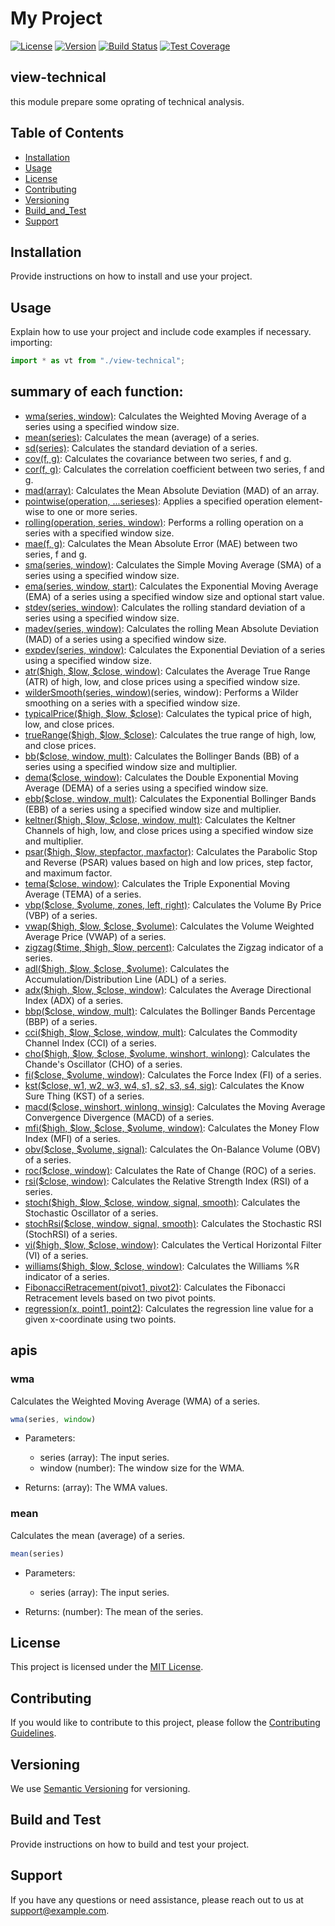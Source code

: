 # My Project

[![License](https://img.shields.io/badge/License-MIT-blue.svg)](https://opensource.org/licenses/MIT)
[![Version](https://img.shields.io/badge/Version-1.0.0-green.svg)](https://github.com/yourusername/yourproject)
[![Build Status](https://img.shields.io/travis/yourusername/yourproject/master.svg)](https://travis-ci.org/yourusername/yourproject)
[![Test Coverage](https://img.shields.io/codecov/c/github/yourusername/yourproject.svg)](https://codecov.io/gh/yourusername/yourproject)

## view-technical

this module prepare some oprating of technical analysis.

## Table of Contents

- [Installation](##Installation)
- [Usage](##Usage)
- [License](##License)
- [Contributing](##Contributing)
- [Versioning](##Versioning)
- [Build_and_Test](##Build_and_Test)
- [Support](##Support)


## Installation

Provide instructions on how to install and use your project.

## Usage

Explain how to use your project and include code examples if necessary.
importing:
```javascript
import * as vt from "./view-technical";
```

## summary of each function:

- [wma(series, window)](#wma): Calculates the Weighted Moving Average of a series using a specified window size.
- [mean(series)](#mean): Calculates the mean (average) of a series.
- [sd(series)](#sd): Calculates the standard deviation of a series.
- [cov(f, g)](#cov): Calculates the covariance between two series, f and g.
- [cor(f, g)](#cor): Calculates the correlation coefficient between two series, f and g.
- [mad(array)](#mad): Calculates the Mean Absolute Deviation (MAD) of an array.
- [pointwise(operation, ...serieses)](#pointwise): Applies a specified operation element-wise to one or more series.
- [rolling(operation, series, window)](#rolling): Performs a rolling operation on a series with a specified window size.
- [mae(f, g)](#mae): Calculates the Mean Absolute Error (MAE) between two series, f and g.
- [sma(series, window)](#sma): Calculates the Simple Moving Average (SMA) of a series using a specified window size.
- [ema(series, window, start)](#ema): Calculates the Exponential Moving Average (EMA) of a series using a specified window size and optional start value.
- [stdev(series, window)](#stdev): Calculates the rolling standard deviation of a series using a specified window size.
- [madev(series, window)](#madev): Calculates the rolling Mean Absolute Deviation (MAD) of a series using a specified window size.
- [expdev(series, window)](#expdev): Calculates the Exponential Deviation of a series using a specified window size.
- [atr($high, $low, $close, window)](#atr): Calculates the Average True Range (ATR) of high, low, and close prices using a specified window size.
- [wilderSmooth(series, window)](#wilderSmooth)(series, window): Performs a Wilder smoothing on a series with a specified window size.
- [typicalPrice($high, $low, $close)](#typicalPrice): Calculates the typical price of high, low, and close prices.
- [trueRange($high, $low, $close)](#trueRange): Calculates the true range of high, low, and close prices.
- [bb($close, window, mult)](#bb): Calculates the Bollinger Bands (BB) of a series using a specified window size and multiplier.
- [dema($close, window)](#dema): Calculates the Double Exponential Moving Average (DEMA) of a series using a specified window size.
- [ebb($close, window, mult)](#ebb): Calculates the Exponential Bollinger Bands (EBB) of a series using a specified window size and multiplier.
- [keltner($high, $low, $close, window, mult)](#keltner): Calculates the Keltner Channels of high, low, and close prices using a specified window size and multiplier.
- [psar($high, $low, stepfactor, maxfactor)](#psar): Calculates the Parabolic Stop and Reverse (PSAR) values based on high and low prices, step factor, and maximum factor.
- [tema($close, window)](#tema): Calculates the Triple Exponential Moving Average (TEMA) of a series.
- [vbp($close, $volume, zones, left, right)](#vbp): Calculates the Volume By Price (VBP) of a series.
- [vwap($high, $low, $close, $volume)](#vwap): Calculates the Volume Weighted Average Price (VWAP) of a series.
- [zigzag($time, $high, $low, percent)](#zigzag): Calculates the Zigzag indicator of a series.
- [adl($high, $low, $close, $volume)](#adl): Calculates the Accumulation/Distribution Line (ADL) of a series.
- [adx($high, $low, $close, window)](#adx): Calculates the Average Directional Index (ADX) of a series.
- [bbp($close, window, mult)](#bbp): Calculates the Bollinger Bands Percentage (BBP) of a series.
- [cci($high, $low, $close, window, mult)](#cci): Calculates the Commodity Channel Index (CCI) of a series.
- [cho($high, $low, $close, $volume, winshort, winlong)](#cho): Calculates the Chande's Oscillator (CHO) of a series.
- [fi($close, $volume, window)](#fi): Calculates the Force Index (FI) of a series.
- [kst($close, w1, w2, w3, w4, s1, s2, s3, s4, sig)](#kst): Calculates the Know Sure Thing (KST) of a series.
- [macd($close, winshort, winlong, winsig)](#macd): Calculates the Moving Average Convergence Divergence (MACD) of a series.
- [mfi($high, $low, $close, $volume, window)](#mfi): Calculates the Money Flow Index (MFI) of a series.
- [obv($close, $volume, signal)](#obv): Calculates the On-Balance Volume (OBV) of a series.
- [roc($close, window)](#roc): Calculates the Rate of Change (ROC) of a series.
- [rsi($close, window)](#rsi): Calculates the Relative Strength Index (RSI) of a series.
- [stoch($high, $low, $close, window, signal, smooth)](#stoch): Calculates the Stochastic Oscillator of a series.
- [stochRsi($close, window, signal, smooth)](#stochRsi): Calculates the Stochastic RSI (StochRSI) of a series.
- [vi($high, $low, $close, window)](#vi): Calculates the Vertical Horizontal Filter (VI) of a series.
- [williams($high, $low, $close, window)](#williams): Calculates the Williams %R indicator of a series.
- [FibonacciRetracement(pivot1, pivot2)](#FibonacciRetracement): Calculates the Fibonacci Retracement levels based on two pivot points.
- [regression(x, point1, point2)](#regression): Calculates the regression line value for a given x-coordinate using two points.

## apis

### wma

Calculates the Weighted Moving Average (WMA) of a series.

```javaScript
wma(series, window)
```
   - Parameters:
      - series (array): The input series.
      - window (number): The window size for the WMA.

   - Returns:
        (array): The WMA values.

### mean

Calculates the mean (average) of a series.

```javascript
mean(series)
```
   - Parameters:
      - series (array): The input series.

   - Returns:
        (number): The mean of the series.

## License

This project is licensed under the [MIT License](https://opensource.org/licenses/MIT).

## Contributing

If you would like to contribute to this project, please follow the [Contributing Guidelines](CONTRIBUTING.md).

## Versioning

We use [Semantic Versioning](https://semver.org/) for versioning.

## Build and Test

Provide instructions on how to build and test your project.

## Support

If you have any questions or need assistance, please reach out to us at [support@example.com](mailto:support@example.com).
